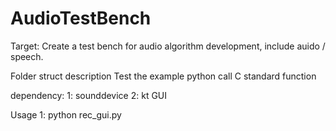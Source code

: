 # AudioTestBench
Target: Create a test bench for audio algorithm development, include auido / speech.

Folder struct description
Test
    the example python call C standard function


dependency:
1: sounddevice
2: kt GUI

Usage
1: python rec_gui.py
